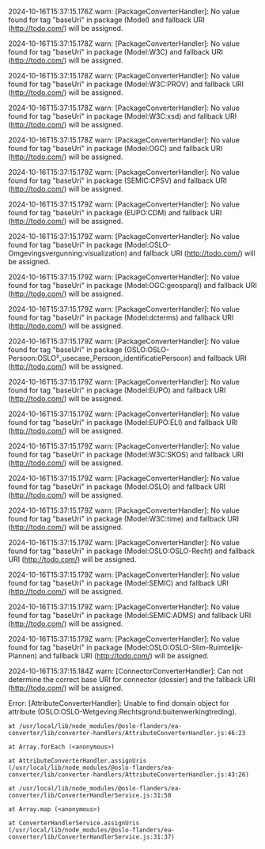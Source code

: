 2024-10-16T15:37:15.176Z warn: [PackageConverterHandler]: No value found for tag "baseUri" in package (Model) and fallback URI (http://todo.com/) will be assigned.

2024-10-16T15:37:15.178Z warn: [PackageConverterHandler]: No value found for tag "baseUri" in package (Model:W3C) and fallback URI (http://todo.com/) will be assigned.

2024-10-16T15:37:15.178Z warn: [PackageConverterHandler]: No value found for tag "baseUri" in package (Model:W3C:PROV) and fallback URI (http://todo.com/) will be assigned.

2024-10-16T15:37:15.178Z warn: [PackageConverterHandler]: No value found for tag "baseUri" in package (Model:W3C:xsd) and fallback URI (http://todo.com/) will be assigned.

2024-10-16T15:37:15.178Z warn: [PackageConverterHandler]: No value found for tag "baseUri" in package (Model:OGC) and fallback URI (http://todo.com/) will be assigned.

2024-10-16T15:37:15.179Z warn: [PackageConverterHandler]: No value found for tag "baseUri" in package (SEMIC:CPSV) and fallback URI (http://todo.com/) will be assigned.

2024-10-16T15:37:15.179Z warn: [PackageConverterHandler]: No value found for tag "baseUri" in package (EUPO:CDM) and fallback URI (http://todo.com/) will be assigned.

2024-10-16T15:37:15.179Z warn: [PackageConverterHandler]: No value found for tag "baseUri" in package (Model:OSLO-Omgevingsvergunning:visualization) and fallback URI (http://todo.com/) will be assigned.

2024-10-16T15:37:15.179Z warn: [PackageConverterHandler]: No value found for tag "baseUri" in package (Model:OGC:geosparql) and fallback URI (http://todo.com/) will be assigned.

2024-10-16T15:37:15.179Z warn: [PackageConverterHandler]: No value found for tag "baseUri" in package (Model:dcterms) and fallback URI (http://todo.com/) will be assigned.

2024-10-16T15:37:15.179Z warn: [PackageConverterHandler]: No value found for tag "baseUri" in package (OSLO:OSLO-Persoon:OSLO²_usecase_Persoon_identificatiePersoon) and fallback URI (http://todo.com/) will be assigned.

2024-10-16T15:37:15.179Z warn: [PackageConverterHandler]: No value found for tag "baseUri" in package (Model:EUPO) and fallback URI (http://todo.com/) will be assigned.

2024-10-16T15:37:15.179Z warn: [PackageConverterHandler]: No value found for tag "baseUri" in package (Model:EUPO:ELI) and fallback URI (http://todo.com/) will be assigned.

2024-10-16T15:37:15.179Z warn: [PackageConverterHandler]: No value found for tag "baseUri" in package (Model:W3C:SKOS) and fallback URI (http://todo.com/) will be assigned.

2024-10-16T15:37:15.179Z warn: [PackageConverterHandler]: No value found for tag "baseUri" in package (Model:OSLO) and fallback URI (http://todo.com/) will be assigned.

2024-10-16T15:37:15.179Z warn: [PackageConverterHandler]: No value found for tag "baseUri" in package (Model:W3C:time) and fallback URI (http://todo.com/) will be assigned.

2024-10-16T15:37:15.179Z warn: [PackageConverterHandler]: No value found for tag "baseUri" in package (Model:OSLO:OSLO-Recht) and fallback URI (http://todo.com/) will be assigned.

2024-10-16T15:37:15.179Z warn: [PackageConverterHandler]: No value found for tag "baseUri" in package (Model:SEMIC) and fallback URI (http://todo.com/) will be assigned.

2024-10-16T15:37:15.179Z warn: [PackageConverterHandler]: No value found for tag "baseUri" in package (Model:SEMIC:ADMS) and fallback URI (http://todo.com/) will be assigned.

2024-10-16T15:37:15.179Z warn: [PackageConverterHandler]: No value found for tag "baseUri" in package (Model:OSLO:OSLO-Slim-Ruimtelijk-Plannen) and fallback URI (http://todo.com/) will be assigned.

2024-10-16T15:37:15.184Z warn: [ConnectorConverterHandler]: Can not determine the correct base URI for connector (dossier) and the fallback URI (http://todo.com/) will be assigned.

Error: [AttributeConverterHandler]: Unable to find domain object for attribute (OSLO:OSLO-Wetgeving:Rechtsgrond:buitenwerkingtreding).

    at /usr/local/lib/node_modules/@oslo-flanders/ea-converter/lib/converter-handlers/AttributeConverterHandler.js:46:23

    at Array.forEach (<anonymous>)

    at AttributeConverterHandler.assignUris (/usr/local/lib/node_modules/@oslo-flanders/ea-converter/lib/converter-handlers/AttributeConverterHandler.js:43:26)

    at /usr/local/lib/node_modules/@oslo-flanders/ea-converter/lib/ConverterHandlerService.js:31:50

    at Array.map (<anonymous>)

    at ConverterHandlerService.assignUris (/usr/local/lib/node_modules/@oslo-flanders/ea-converter/lib/ConverterHandlerService.js:31:37)

